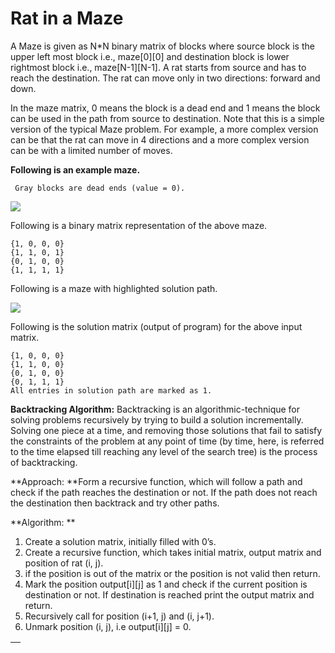 # Rat in a Maze

A Maze is given as N\*N binary matrix of blocks where source block is the upper left most block i.e., maze\[0]\[0] and destination block is lower rightmost block i.e., maze\[N-1]\[N-1]. A rat starts from source and has to reach the destination. The rat can move only in two directions: forward and down.&#x20;

In the maze matrix, 0 means the block is a dead end and 1 means the block can be used in the path from source to destination. Note that this is a simple version of the typical Maze problem. For example, a more complex version can be that the rat can move in 4 directions and a more complex version can be with a limited number of moves.

**Following is an example maze.** &#x20;

```
 Gray blocks are dead ends (value = 0).
```

![](https://www.geeksforgeeks.org/wp-content/uploads/ratinmaze\_filled11.png)

Following is a binary matrix representation of the above maze.&#x20;

```
{1, 0, 0, 0}
{1, 1, 0, 1}
{0, 1, 0, 0}
{1, 1, 1, 1}
```

Following is a maze with highlighted solution path.

![](https://www.geeksforgeeks.org/wp-content/uploads/ratinmaze\_filled\_path1.png)

Following is the solution matrix (output of program) for the above input matrix.&#x20;

```
{1, 0, 0, 0}
{1, 1, 0, 0}
{0, 1, 0, 0}
{0, 1, 1, 1}
All entries in solution path are marked as 1.
```

**Backtracking Algorithm:** Backtracking is an algorithmic-technique for solving problems recursively by trying to build a solution incrementally. Solving one piece at a time, and removing those solutions that fail to satisfy the constraints of the problem at any point of time (by time, here, is referred to the time elapsed till reaching any level of the search tree) is the process of backtracking.

**Approach: **Form a recursive function, which will follow a path and check if the path reaches the destination or not. If the path does not reach the destination then backtrack and try other paths.&#x20;

**Algorithm: **&#x20;

1. Create a solution matrix, initially filled with 0’s.
2. Create a recursive function, which takes initial matrix, output matrix and position of rat (i, j).
3. if the position is out of the matrix or the position is not valid then return.
4. Mark the position output\[i]\[j] as 1 and check if the current position is destination or not. If destination is reached print the output matrix and return.
5. Recursively call for position (i+1, j) and (i, j+1).
6. Unmark position (i, j), i.e output\[i]\[j] = 0.



| <p><br></p> |
| ----------- |
